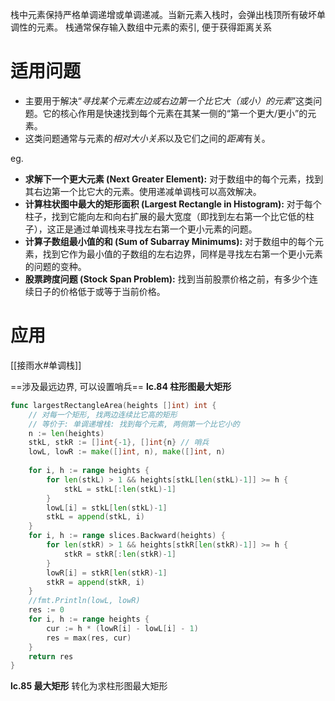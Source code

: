 栈中元素保持严格单调递增或单调递减。当新元素入栈时，会弹出栈顶所有破坏单调性的元素。
栈通常保存输入数组中元素的索引, 便于获得距离关系
# 适用问题
- 主要用于解决“*寻找某个元素左边或右边第一个比它大（或小）的元素*”这类问题。它的核心作用是快速找到每个元素在其某一侧的“第一个更大/更小”的元素。
- 这类问题通常与元素的*相对大小关系*以及它们之间的*距离*有关。

eg.
- **求解下一个更大元素 (Next Greater Element):** 对于数组中的每个元素，找到其右边第一个比它大的元素。使用递减单调栈可以高效解决。
- **计算柱状图中最大的矩形面积 (Largest Rectangle in Histogram):** 对于每个柱子，找到它能向左和向右扩展的最大宽度（即找到左右第一个比它低的柱子），这正是通过单调栈来寻找左右第一个更小元素的问题。
- **计算子数组最小值的和 (Sum of Subarray Minimums):** 对于数组中的每个元素，找到它作为最小值的子数组的左右边界，同样是寻找左右第一个更小元素的问题的变种。
- **股票跨度问题 (Stock Span Problem):** 找到当前股票价格之前，有多少个连续日子的价格低于或等于当前价格。
# 应用
[[接雨水#单调栈]]

==涉及最远边界, 可以设置哨兵==
**lc.84 柱形图最大矩形**
```go
func largestRectangleArea(heights []int) int {
	// 对每一个矩形, 找两边连续比它高的矩形
	// 等价于: 单调递增栈: 找到每个元素, 两侧第一个比它小的
	n := len(heights)
	stkL, stkR := []int{-1}, []int{n} // 哨兵
	lowL, lowR := make([]int, n), make([]int, n)
	
	for i, h := range heights {
		for len(stkL) > 1 && heights[stkL[len(stkL)-1]] >= h {
			stkL = stkL[:len(stkL)-1]
		}
		lowL[i] = stkL[len(stkL)-1]
		stkL = append(stkL, i)
	}
	for i, h := range slices.Backward(heights) {
		for len(stkR) > 1 && heights[stkR[len(stkR)-1]] >= h {
			stkR = stkR[:len(stkR)-1]
		}
		lowR[i] = stkR[len(stkR)-1]
		stkR = append(stkR, i)
	}
	//fmt.Println(lowL, lowR)
	res := 0
	for i, h := range heights {
		cur := h * (lowR[i] - lowL[i] - 1)
		res = max(res, cur)
	}
	return res
}

```

**lc.85 最大矩形**
转化为求柱形图最大矩形


